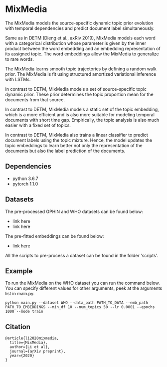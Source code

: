# MixMedia

The MixMedia models the source-specific dynamic topic prior evolution with temporal dependencies and predict document label simultaneously. 

Same as in DETM (Dieng et al., axRiv 2019), MixMedia models each word with a categorical distribution whose parameter is given by the inner product between the word embedding and an embedding representation of its assigned topic. The word embeddings allow the MixMedia to generalize to rare words. 

The MixMedia learns smooth topic trajectories by defining a random walk prior. The MixMedia is fit using structured amortized variational inference with LSTMs.

In contrast to DETM, MixMedia models a set of source-specific topic dynamic prior. These prior determines the topic proportion mean for the documents from that source.

In contrast to DETM, MixMedia models a static set of the topic embedding, which is a more efficient and is also more suitable for modeling temporal documents with short time gap. Empirically, the topic analysis is also much easier with a fixed set of topics.

In contrast to DETM, MixMedia also trains a linear classifier to predict document labels using the topic mixture. Hence, the model updates the topic embeddings to learn better not only the representation of the documents but also the label prediction of the documents.

## Dependencies

+ python 3.6.7
+ pytorch 1.1.0

## Datasets

The pre-processed GPHIN and WHO datasets can be found below:

+ link here
+ link here

The pre-fitted embeddings can be found below:

+ link here

All the scripts to pre-process a dataset can be found in the folder 'scripts'. 

## Example

To run the MixMedia on the WHO dataset you can run the command below. You can specify different values for other arguments, peek at the arguments list in main.py.

```
python main.py --dataset WHO --data_path PATH_TO_DATA --emb_path PATH_TO_EMBEDDINGS --min_df 10 --num_topics 50 --lr 0.0001 --epochs 1000 --mode train
```


## Citation
```
@article{li2020mixmedia,
  title={MixMedia},
  author={Li et al},
  journal={arXiv preprint},
  year={2020}
}
```


